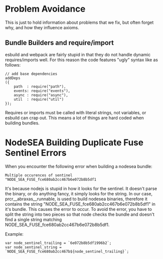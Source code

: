 # Problem Avoidance

This is just to hold information about problems that we fix, but often forget why, and how they influence axioms.

## Bundle Builders and require/import

esbuild and webpack are fairly stupid in that they do not handle dynamic requires/imports well.  For this reason the code features "ugly" syntax like as follows:

```
// add base dependencies
addDeps
({
    path  : require("path"),
    events: require("events"),
    async : require("async"),
    util  : require("util")
});
```

Requires or imports must be called with literal strings, not variables, or esbuild can crap out.  This means a lot of things are hard coded when building bundles.

# NodeSEA Building Duplicate Fuse Sentinel Errors

When you encounter the following error when building a nodesea bundle:
```
Multiple occurences of sentinel "NODE_SEA_FUSE_fce680ab2cc467b6e072b8b5df1
```

It's because nodejs is stupid in how it looks for the sentinel.  It doesn't parse the binary, or do anything fancy, it simply looks for the string.  In our case, prcr__abraxas__runnable, is used to build nodesea binaries, therefore it contains the string "NODE_SEA_FUSE_fce680ab2cc467b6e072b8b5df1" in it's bundle.  This causes the error to occur. 
To avoid the error, you have to split the string into two pieces so that node checks the bundle and doesn't find a single string matching NODE_SEA_FUSE_fce680ab2cc467b6e072b8b5df1.

Example:
```
var node_sentinel_trailing = `6e072b8b5df1996b2`;
var node_sentinel_string = `NODE_SEA_FUSE_fce680ab2cc467b${node_sentinel_trailing}`;
```
 
